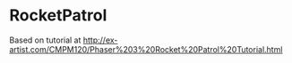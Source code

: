 # RocketPatrol

Based on tutorial at http://ex-artist.com/CMPM120/Phaser%203%20Rocket%20Patrol%20Tutorial.html
